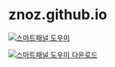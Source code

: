 # znoz.github.io
[![스마트패널 도우미](https://img.shields.io/badge/스마트패널도우미-웹스토어-16c1f3.svg)](https://chrome.google.com/webstore/detail/hipgcdocfgolfciacogohlcfhiinoodm)

[![스마트패널 도우미 다운로드](https://img.shields.io/badge/스마트패널%20도우미-다운로드-blue.svg)](https://znoz.github.io/SmartPanelHelper-1.2.6.zip)
